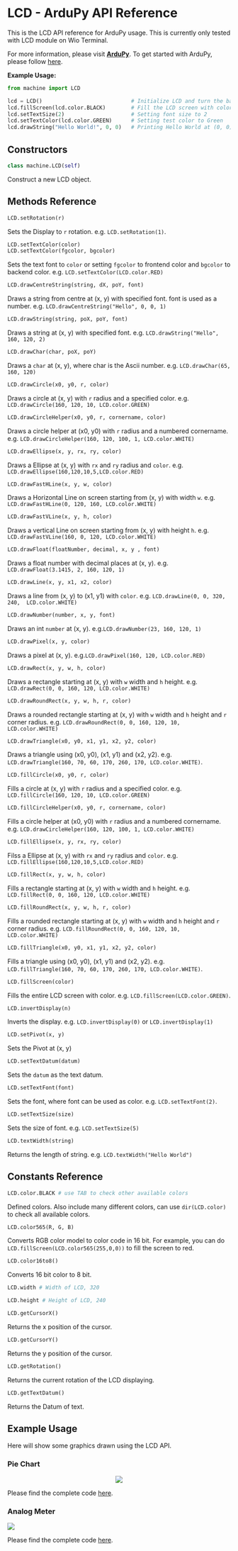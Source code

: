 # LCD - ArduPy API Reference

This is the LCD API reference for ArduPy usage. This is currently only tested with LCD module on Wio Terminal.

For more information, please visit [**ArduPy**](https://github.com/Seeed-Studio/ArduPyl). To get started with ArduPy, please follow [here](https://wiki.seeedstudio.com/Wio-Terminal-ArduPy/).

**Example Usage:**

```py
from machine import LCD

lcd = LCD()                            # Initialize LCD and turn the backlight
lcd.fillScreen(lcd.color.BLACK)        # Fill the LCD screen with color black
lcd.setTextSize(2)                     # Setting font size to 2
lcd.setTextColor(lcd.color.GREEN)      # Setting test color to Green
lcd.drawString("Hello World!", 0, 0)   # Printing Hello World at (0, 0)
```

## Constructors

```py
class machine.LCD(self)
```

Construct a new LCD object.


## Methods Reference

```py
LCD.setRotation(r)
```

Sets the Display  to `r` rotation. e.g. `LCD.setRotation(1)`.

```py
LCD.setTextColor(color)
LCD.setTextColor(fgcolor, bgcolor)
```

Sets the text font to `color` or setting `fgcolor` to frontend color and `bgcolor` to backend color. e.g. `LCD.setTextColor(LCD.color.RED)`

```py
LCD.drawCentreString(string, dX, poY, font)
```

Draws a string from centre at (x, y) with specified font. font is used as a number. e.g. `LCD.drawCentreString("Hello", 0, 0, 1)`

```py
LCD.drawString(string, poX, poY, font)
```

Draws a string at (x, y) with specified font. e.g. `LCD.drawString("Hello", 160, 120, 2)`

```py
LCD.drawChar(char, poX, poY)
```

Draws a `char` at (x, y), where char is the Ascii number. e.g. `LCD.drawChar(65, 160, 120)`

```py
LCD.drawCircle(x0, y0, r, color)
```

Draws a circle at (x, y) with `r` radius and a specified color. e.g. `LCD.drawCircle(160, 120, 10, LCD.color.GREEN)`

```py
LCD.drawCircleHelper(x0, y0, r, cornername, color)
```

Draws a circle helper at (x0, y0) with `r` radius and a numbered cornername. e.g. `LCD.drawCircleHelper(160, 120, 100, 1, LCD.color.WHITE)`

```py
LCD.drawEllipse(x, y, rx, ry, color)
```

Draws a Ellipse at (x, y) with `rx` and `ry` radius and `color`. e.g. `LCD.drawEllipse(160,120,10,5,LCD.color.RED)`

```py
LCD.drawFastHLine(x, y, w, color)
```

Draws a Horizontal Line on screen starting from (x, y) with width `w`. e.g. `LCD.drawFastHLine(0, 120, 160, LCD.color.WHITE)`

```py
LCD.drawFastVLine(x, y, h, color)
```

Draws a vertical Line on screen starting from (x, y) with height `h`. e.g. `LCD.drawFastVLine(160, 0, 120, LCD.color.WHITE)`

```py
LCD.drawFloat(floatNumber, decimal, x, y , font)
```

Draws a float number with decimal places at (x, y). e.g. `LCD.drawFloat(3.1415, 2, 160, 120, 1)`

```py
LCD.drawLine(x, y, x1, x2, color)
```

Draws a line from (x, y) to (x1, y1) with `color`. e.g. `LCD.drawLine(0, 0, 320, 240,  LCD.color.WHITE)`

```py
LCD.drawNumber(number, x, y, font)
```

Draws an int `number` at (x, y). e.g.`LCD.drawNumber(23, 160, 120, 1)`

```py
LCD.drawPixel(x, y, color)
```

Draws a pixel at (x, y). e.g.`LCD.drawPixel(160, 120, LCD.color.RED)`

```py
LCD.drawRect(x, y, w, h, color)
```

Draws a rectangle starting at (x, y) with `w` width and `h` height. e.g. `LCD.drawRect(0, 0, 160, 120, LCD.color.WHITE)`

```py
LCD.drawRoundRect(x, y, w, h, r, color)
```

Draws a rounded rectangle starting at (x, y) with `w` width and `h` height and `r` corner radius. e.g. `LCD.drawRoundRect(0, 0, 160, 120, 10, LCD.color.WHITE)`

```py
LCD.drawTriangle(x0, y0, x1, y1, x2, y2, color)
```

Draws a triangle using (x0, y0), (x1, y1) and (x2, y2). e.g. `LCD.drawTriangle(160, 70, 60, 170, 260, 170, LCD.color.WHITE)`.

```py
LCD.fillCircle(x0, y0, r, color)
```

Fills a circle at (x, y) with `r` radius and a specified color. e.g. `LCD.fillCircle(160, 120, 10, LCD.color.GREEN)`

```py
LCD.fillCircleHelper(x0, y0, r, cornername, color)
```

Fills a circle helper at (x0, y0) with `r` radius and a numbered cornername. e.g. `LCD.drawCircleHelper(160, 120, 100, 1, LCD.color.WHITE)`

```py
LCD.fillEllipse(x, y, rx, ry, color)
```

Filss a Ellipse at (x, y) with `rx` and `ry` radius and `color`. e.g. `LCD.fillEllipse(160,120,10,5,LCD.color.RED)`

```py
LCD.fillRect(x, y, w, h, color)
```

Fills a rectangle starting at (x, y) with `w` width and `h` height. e.g. `LCD.fillRect(0, 0, 160, 120, LCD.color.WHITE)`

```py
LCD.fillRoundRect(x, y, w, h, r, color)
```

Fills a rounded rectangle starting at (x, y) with `w` width and `h` height and `r` corner radius. e.g. `LCD.fillRoundRect(0, 0, 160, 120, 10, LCD.color.WHITE)`

```py
LCD.fillTriangle(x0, y0, x1, y1, x2, y2, color)
```

Fills a triangle using (x0, y0), (x1, y1) and (x2, y2). e.g. `LCD.fillTriangle(160, 70, 60, 170, 260, 170, LCD.color.WHITE)`.

```py
LCD.fillScreen(color)
```

Fills the entire LCD screen with color. e.g. `LCD.fillScreen(LCD.color.GREEN)`.

```py
LCD.invertDisplay(n)
```

Inverts the display. e.g. `LCD.invertDisplay(0)` or `LCD.invertDisplay(1)`

```py
LCD.setPivot(x, y)
```

Sets the Pivot at (x, y)

```py
LCD.setTextDatum(datum)
```

Sets the `datum` as the text datum.

```py
LCD.setTextFont(font)
```

Sets the font, where font can be used as color. e.g. `LCD.setTextFont(2)`.

```py
LCD.setTextSize(size)
```

Sets the size of font. e.g. `LCD.setTextSize(5)`

```py
LCD.textWidth(string)
```

Returns the length of string. e.g. `LCD.textWidth("Hello World")`

## Constants Reference

```py
LCD.color.BLACK # use TAB to check other available colors
```

Defined colors. Also include many different colors, can use `dir(LCD.color)` to check all available colors.

```py
LCD.color565(R, G, B)
```

Converts RGB color model to color code in 16 bit. For example, you can do `LCD.fillScreen(LCD.color565(255,0,0))` to fill the screen to red.

```py
LCD.color16to8()
```

Converts 16 bit color to 8 bit.

```py
LCD.width # Width of LCD, 320
```

```py
LCD.height # Height of LCD, 240
```

```py
LCD.getCursorX()
```

Returns the x position of the cursor.

```py
LCD.getCursorY()
```

Returns the y position of the cursor.

```py
LCD.getRotation()
```

Returns the current rotation of the LCD displaying.

```py
LCD.getTextDatum()
```

Returns the Datum of text.

## Example Usage

Here will show some graphics drawn using the LCD API.

### Pie Chart

<div align=center><img src="https://blog.seeedstudio.com/wp-content/uploads/2020/06/Piechart-1-2.gif"/></div>

Please find the complete code [here](https://www.seeedstudio.com/blog/2020/06/17/piechart-and-meters-reading-using-wio-terminal-and-ardupy/).

### Analog Meter

![](https://blog.seeedstudio.com/wp-content/uploads/2020/06/Meter.gif)

Please find the complete code [here](https://www.seeedstudio.com/blog/2020/06/17/piechart-and-meters-reading-using-wio-terminal-and-ardupy/).
